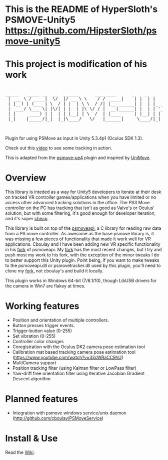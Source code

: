 # This is the README of HyperSloth's PSMOVE-Unity5 https://github.com/HipsterSloth/psmove-unity5
# This project is modification of his work

<pre>

_____   _____ __  __  ______      ________      _    _       _ _         _____ 
 |  __ \ / ____|  \/  |/ __ \ \    / /  ____|    | |  | |     (_) |       | ____|    
 | |__) | (___ | \  / | |  | \ \  / /| |__ ______| |  | |_ __  _| |_ _   _| |__  
 |  ___/ \___ \| |\/| | |  | |\ \/ / |  __|______| |  | | '_ \| | __| | | |___ \ 
 | |     ____) | |  | | |__| | \  /  | |____     | |__| | | | | | |_| |_| |___) |
 |_|    |_____/|_|  |_|\____/   \/   |______|     \____/|_| |_|_|\__|\__, |____/ 
                                                                      __/ |      
                                                                     |___/       
</pre>

Plugin for using PSMove as input in Unity 5.3.4p1 (Oculus SDK 1.3).

Check out this [video](https://www.youtube.com/watch?v=HRLblxNbAEI&feature=youtu.be) to see some tracking in action.

This is adapted from the [psmove-ue4](https://github.com/cboulay/psmove-ue4) plugin and inspired by [UniMove](https://github.com/CopenhagenGameCollective/UniMove).

# Overview
This library is inteded as a way for Unity5 developers to iterate at their desk on tracked VR controller games/applications when you have limited or no access other advanced tracking solutions in the office. The PS3 Move controller on the PC has tracking that isn't as good as Valve's or Oculus' solution, but with some filtering, it's good enough for developer iteration, and it's super [cheap](http://www.amazon.com/Playstation-Move-Motion-Controller-3/dp/B002I0J51U). 

This library is built on top of the [psmoveapi](https://github.com/thp/psmoveapi), a C library for reading raw data from a PS move controller. As awesome as the base psmove library is, it was missing a few pieces of functionality that made it work well for VR applications. Cboulay and I have been adding new VR specific functionality in his [fork](https://github.com/cboulay/psmoveapi) of psmoveapi. My [fork](https://github.com/HipsterSloth/psmoveapi/tree/psmove_unity5) has the most recent changes, but I try and push most my work to his fork, with the exception of the minor tweaks I do to better support this Unity plugin. Point being, if you want to make tweaks to the psmoveapi.dll or psmovetracker.dll used by this plugin, you'll need to clone my [fork](https://github.com/HipsterSloth/psmoveapi/tree/psmove_unity5), not cboulay's and build it locally.

This plugin works in Windows 64-bit (7/8.1/10), though LibUSB drivers for the camera in Win7 are flakey at times.

# Working features
- Position and orientation of multiple controllers.
- Button presses trigger events.
- Trigger-button value (0-255)
- Set vibration (0-255)
- Controller color changes
- Coregistration with the Oculus DK2 camera pose estimation tool
- Calibration mat based tracking camera pose estimation tool (https://www.youtube.com/watch?v=33cWRaCC9hU)
- MultiCamera support
- Position tracking filter (using Kalman filter or LowPass filter)
- Yaw-drift free orientation filter using Iterative Jacobian Gradient Descent algorithm

# Planned features
- Integration with psmove windows service/unix daemon (http://github.com/cboulay/PSMoveService)

# Install & Use

Read the [Wiki](https://github.com/HipsterSloth/psmove-unity5/wiki).
